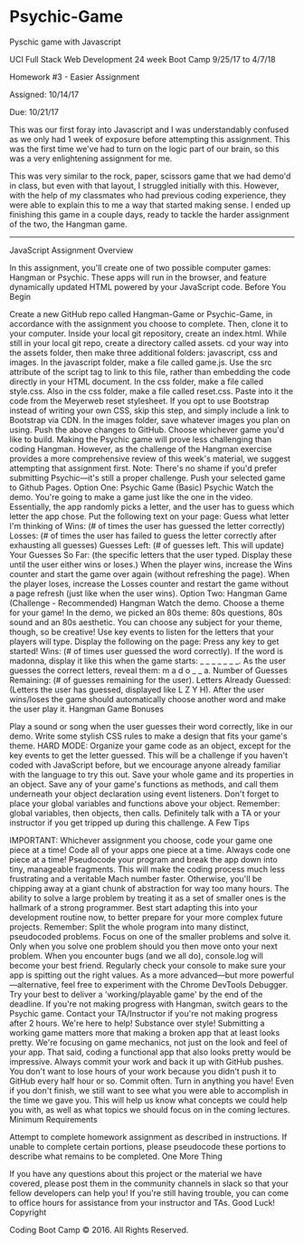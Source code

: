 # Psychic-Game
Pyschic game with Javascript

UCI Full Stack Web Development 24 week Boot Camp 9/25/17 to 4/7/18

Homework #3 - Easier Assignment

Assigned: 10/14/17

Due: 10/21/17


This was our first foray into Javascript and I was understandably confused  as we only had 1 week of exposure before attempting this assignment.  This was the first time we've had to turn on the logic part of our brain, so this was a very enlightening assignment for me.

This was very similar to the rock, paper, scissors game that we had demo'd in class, but even with that layout, I struggled initially with this.  However, with the help of my classmates who had previous coding experience, they were able to explain this to me a way that started making sense. I ended up finishing this game in a couple days, ready to tackle the harder assignment of the two, the Hangman game.


*********************************************************************************


JavaScript Assignment
Overview

In this assignment, you'll create one of two possible computer games: Hangman or Psychic. These apps will run in the browser, and feature dynamically updated HTML powered by your JavaScript code.
Before You Begin

Create a new GitHub repo called Hangman-Game or Psychic-Game, in accordance with the assignment you choose to complete. Then, clone it to your computer.
Inside your local git repository, create an index.html.
While still in your local git repo, create a directory called assets.
cd your way into the assets folder, then make three additional folders: javascript, css and images.
In the javascript folder, make a file called game.js. Use the src attribute of the script tag to link to this file, rather than embedding the code directly in your HTML document.
In the css folder, make a file called style.css.
Also in the css folder, make a file called reset.css. Paste into it the code from the Meyerweb reset stylesheet. If you opt to use Bootstrap instead of writing your own CSS, skip this step, and simply include a link to Bootstrap via CDN.
In the images folder, save whatever images you plan on using.
Push the above changes to GitHub.
Choose whichever game you'd like to build. Making the Psychic game will prove less challenging than coding Hangman. However, as the challenge of the Hangman exercise provides a more comprehensive review of this week's material, we suggest attempting that assignment first.
Note: There's no shame if you'd prefer submitting Psychic—it's still a proper challenge.
Push your selected game to Github Pages.
Option One: Psychic Game (Basic)
Psychic
Watch the demo.
You're going to make a game just like the one in the video. Essentially, the app randomly picks a letter, and the user has to guess which letter the app chose. Put the following text on your page:
Guess what letter I'm thinking of
Wins: (# of times the user has guessed the letter correctly)
Losses: (# of times the user has failed to guess the letter correctly after exhausting all guesses)
Guesses Left: (# of guesses left. This will update)
Your Guesses So Far: (the specific letters that the user typed. Display these until the user either wins or loses.)
When the player wins, increase the Wins counter and start the game over again (without refreshing the page).
When the player loses, increase the Losses counter and restart the game without a page refresh (just like when the user wins).
Option Two: Hangman Game (Challenge - Recommended)
Hangman
Watch the demo.
Choose a theme for your game! In the demo, we picked an 80s theme: 80s questions, 80s sound and an 80s aesthetic. You can choose any subject for your theme, though, so be creative!
Use key events to listen for the letters that your players will type.
Display the following on the page:
Press any key to get started!
Wins: (# of times user guessed the word correctly).
If the word is madonna, display it like this when the game starts: _ _ _ _ _ _ _.
As the user guesses the correct letters, reveal them: m a d o _  _ a.
Number of Guesses Remaining: (# of guesses remaining for the user).
Letters Already Guessed: (Letters the user has guessed, displayed like L Z Y H).
After the user wins/loses the game should automatically choose another word and make the user play it.
Hangman Game Bonuses

Play a sound or song when the user guesses their word correctly, like in our demo.
Write some stylish CSS rules to make a design that fits your game's theme.
HARD MODE: Organize your game code as an object, except for the key events to get the letter guessed. This will be a challenge if you haven't coded with JavaScript before, but we encourage anyone already familiar with the language to try this out.
Save your whole game and its properties in an object.
Save any of your game's functions as methods, and call them underneath your object declaration using event listeners.
Don't forget to place your global variables and functions above your object.
Remember: global variables, then objects, then calls.
Definitely talk with a TA or your instructor if you get tripped up during this challenge.
A Few Tips

IMPORTANT: Whichever assignment you choose, code your game one piece at a time! Code all of your apps one piece at a time. Always code one piece at a time!
Pseudocode your program and break the app down into tiny, manageable fragments. This will make the coding process much less frustrating and a veritable Mach number faster. Otherwise, you'll be chipping away at a giant chunk of abstraction for way too many hours.
The ability to solve a large problem by treating it as a set of smaller ones is the hallmark of a strong programmer. Best start adapting this into your development routine now, to better prepare for your more complex future projects.
Remember:
Split the whole program into many distinct, pseudocoded problems.
Focus on one of the smaller problems and solve it.
Only when you solve one problem should you then move onto your next problem.
When you encounter bugs (and we all do), console.log will become your best friend. Regularly check your console to make sure your app is spitting out the right values.
As a more advanced—but more powerful—alternative, feel free to experiment with the Chrome DevTools Debugger.
Try your best to deliver a 'working/playable game' by the end of the deadline. If you're not making progress with Hangman, switch gears to the Psychic game. Contact your TA/Instructor if you're not making progress after 2 hours. We're here to help!
Substance over style! Submitting a working game matters more that making a broken app that at least looks pretty. We're focusing on game mechanics, not just on the look and feel of your app.
That said, coding a functional app that also looks pretty would be impressive.
Always commit your work and back it up with GitHub pushes. You don't want to lose hours of your work because you didn't push it to GitHub every half hour or so.
Commit often.
Turn in anything you have! Even if you don't finish, we still want to see what you were able to accomplish in the time we gave you. This will help us know what concepts we could help you with, as well as what topics we should focus on in the coming lectures.
Minimum Requirements

Attempt to complete homework assignment as described in instructions. If unable to complete certain portions, please pseudocode these portions to describe what remains to be completed.
One More Thing

If you have any questions about this project or the material we have covered, please post them in the community channels in slack so that your fellow developers can help you! If you're still having trouble, you can come to office hours for assistance from your instructor and TAs.
Good Luck!
Copyright

Coding Boot Camp :copyright: 2016. All Rights Reserved.
